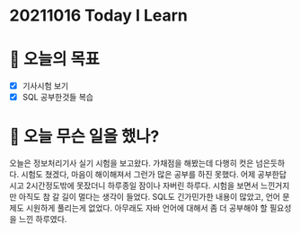 # 20211016 Today I Learn

# 🎯 오늘의 목표

- [x]  기사시험 보기
- [x]  SQL 공부한것들 복습

# 📖 오늘 무슨 일을 했나?

오늘은 정보처리기사 실기 시험을 보고왔다. 가채점을 해봤는데 다행히 컷은 넘은듯하다. 시험도 쳤겠다, 마음이 해이해져서 그런가 많은 공부를 하진 못했다. 어제 공부한답시고 2시간정도밖에 못잤더니 하루종일 잠이나 자버린 하루다.  시험을 보면서 느낀거지만 아직도 참 갈 길이 멀다는 생각이 들었다. SQL도 긴가민가한 내용이 많았고, 언어 문제도 시원하게 풀리는게 없었다. 아무래도 자바 언어에 대해서 좀 더 공부해야 할 필요성을 느낀 하루였다.
